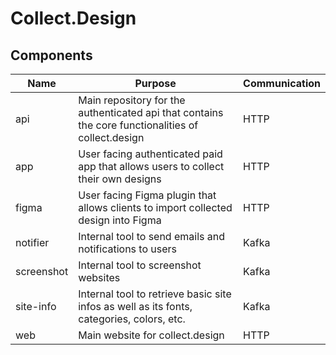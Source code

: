 # Collect.Design

## Components

| Name       | Purpose                                                                                            | Communication |
| ---------- | -------------------------------------------------------------------------------------------------- | ------------- |
| api        | Main repository for the authenticated api that contains the core functionalities of collect.design | HTTP          |
| app        | User facing authenticated paid app that allows users to collect their own designs                  | HTTP          |
| figma      | User facing Figma plugin that allows clients to import collected design into Figma                 | HTTP          |
| notifier   | Internal tool to send emails and notifications to users                                            | Kafka         |
| screenshot | Internal tool to screenshot websites                                                               | Kafka         |
| site-info  | Internal tool to retrieve basic site infos as well as its fonts, categories, colors, etc.          | Kafka         |
| web        | Main website for collect.design                                                                    | HTTP          |
